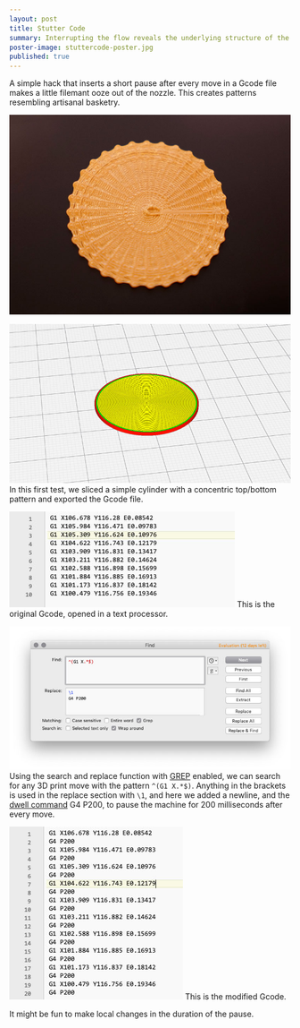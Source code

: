 ```yaml
---
layout: post
title: Stutter Code
summary: Interrupting the flow reveals the underlying structure of the Gcode
poster-image: stuttercode-poster.jpg
published: true
---
```


A simple hack that inserts a short pause after every move in a Gcode file makes a little filemant ooze out of the nozzle. This creates patterns resembling artisanal basketry.


![](/images/stuttercode-1022065.jpg)
 
 
![](/images/stuttercode-cura.jpg) 
In this first test, we sliced a simple cylinder with a concentric top/bottom pattern and exported the Gcode file.

![](/images/stuttercode-original_gcode.jpg) 
This is the original Gcode, opened in a text processor.

![](/images/stuttercode-grep.jpg) 
Using the search and replace function with [GREP](https://www.regexbuddy.com/regex.html) enabled, we can search for any 3D print move with the pattern `^(G1 X.*$)`. Anything in the brackets is used in the replace section with `\1`, and here we added a newline, and the [dwell command](https://reprap.org/wiki/G-code) G4 P200, to pause the machine for 200 milliseconds after every move.

![](/images/stuttercode-modified_gcode.jpg) 
This is the modified Gcode.

It might be fun to make local changes in the duration of the pause.
